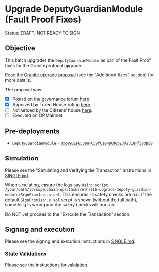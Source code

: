 # Upgrade DeputyGuardianModule (Fault Proof Fixes)

Status: DRAFT, NOT READY TO SIGN

## Objective

This batch upgrades the `DeputyGuardianModule` as part of the Fault Proof fixes for the Granite protocol upgrade.

Read the [Granite upgrade proposal](https://gov.optimism.io/t/upgrade-proposal-10-granite-network-upgrade/8733#p-39463-additional-fixes-7) (see the "Additional fixes" section) for more details.

The proposal was:

- [x] Posted on the governance forum [here](https://gov.optimism.io/t/upgrade-proposal-10-granite-network-upgrade/8733).
- [x] Approved by Token House voting [here](https://vote.optimism.io/proposals/46514799174839131952937755475635933411907395382311347042580299316635260952272).
- [ ] Not vetoed by the Citizens' house [here](https://snapshot.org/#/citizenshouse.eth/proposal/0xb0c109d7f68d3cb1054a50f55556d1820e517129b4b53774cb9ca32e0eabe3a4).
- [ ] Executed on OP Mainnet.

## Pre-deployments

- `DeputyGuardianModule` - [`0xc6901F65369FC59fC1B4D6D6bE7A2318Ff38dB5B`](https://etherscan.io/address/0xc6901F65369FC59fC1B4D6D6bE7A2318Ff38dB5B)


## Simulation

Please see the "Simulating and Verifying the Transaction" instructions in [SINGLE.md](../../../SINGLE.md).

When simulating, ensure the logs say `Using script /your/path/to/superchain-ops/tasks/eth/016-upgrade-deputy-guardian-module/SignFromJson.s.sol`. This ensures all safety checks are run. If the default `SignFromJson.s.sol` script is shown (without the full path), something is wrong and the safety checks will not run.

Do NOT yet proceed to the "Execute the Transaction" section.

## Signing and execution

Please see the signing and execution instructions in [SINGLE.md](../../../SINGLE.md).

### State Validations

Please see the instructions for [validation](./VALIDATION.md).
